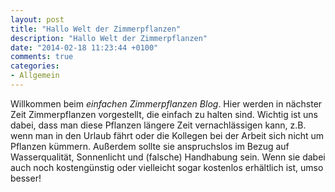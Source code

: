 ```yaml
---
layout: post
title: "Hallo Welt der Zimmerpflanzen"
description: "Hallo Welt der Zimmerpflanzen"
date: "2014-02-18 11:23:44 +0100"
comments: true
categories:
- Allgemein
---
```

Willkommen beim *einfachen Zimmerpflanzen Blog*.
Hier werden in nächster Zeit Zimmerpflanzen vorgestellt, die einfach zu halten sind. Wichtig ist uns dabei, dass man diese Pflanzen längere Zeit vernachlässigen kann, z.B. wenn man in den Urlaub fährt oder die Kollegen bei der Arbeit sich nicht um Pflanzen kümmern. Außerdem sollte sie anspruchslos im Bezug auf Wasserqualität, Sonnenlicht und (falsche) Handhabung sein. Wenn sie dabei auch noch kostengünstig oder vielleicht sogar kostenlos erhältlich ist, umso besser!
